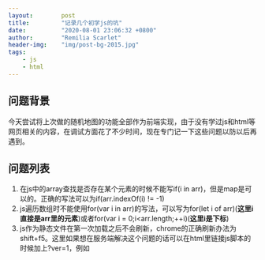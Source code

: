 ```yaml
---
layout:        post
title:         "记录几个初学js的坑"
date:          "2020-08-01 23:06:32 +0800"
author:        "Remilia Scarlet"
header-img:    "img/post-bg-2015.jpg"
tags:
    - js
    - html
---
```


## 问题背景 ##
今天尝试将上次做的随机地图的功能全部作为前端实现，由于没有学过js和html等网页相关的内容，在调试方面花了不少时间，现在专门记一下这些问题以防以后再遇到。

## 问题列表 ##

1. 在js中的array查找是否存在某个元素的时候不能写if(i in arr)，但是map是可以的。正确的写法可以为if(arr.indexOf(i) != -1)
2. js遍历数组时不能使用for(var i in arr)的写法，可以写为for(let i of arr)(**这里i直接是arr里的元素**)或者for(var i = 0;i<arr.length;++i)(**这里i是下标**)
3. js作为静态文件在第一次加载之后不会刷新，chrome的正确刷新办法为shift+f5。这里如果想在服务端解决这个问题的话可以在html里链接js脚本的时候加上?ver=1，例如<script type=text/javascript src="js/popkart.js?ver=202008012137">
4. js里如果想保存数据的话可以设置本地存储（cookie有限而且今天尝试并未成功，也许因为需要后端配合），本地存储的语法localStorage.setItem(key,value);localStorage.getItem(key);
5. js是单线程执行且xhr的请求是异步执行的，如果想保证一定的顺序得用promise来做。


## 参考链接 ##
1. [https://www.cnblogs.com/yizhilin/p/7344675.html](https://www.cnblogs.com/yizhilin/p/7344675.html)
2. [https://www.cnblogs.com/zaijin-yang/p/12196811.html](https://www.cnblogs.com/zaijin-yang/p/12196811.html)
3. [https://www.jianshu.com/p/ab8f6b411e8a](https://www.jianshu.com/p/ab8f6b411e8a)
4. [https://blog.csdn.net/solidsunshine/article/details/79225819](https://blog.csdn.net/solidsunshine/article/details/79225819)